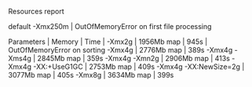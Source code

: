 Resources report

default -Xmx250m | OutOfMemoryError on first file processing

Parameters            | Memory     | Time |
-Xmx2g                | 1956Mb map | 945s | OutOfMemoryError on sorting
-Xmx4g                | 2776Mb map | 389s
-Xmx4g -Xms4g         | 2845Mb map | 359s
-Xmx4g -Xmn2g         | 2906Mb map | 413s
-Xmx4g -XX:+UseG1GC   | 2753Mb map | 409s
-Xmx4g -XX:NewSize=2g | 3077Mb map | 405s
-Xmx8g                | 3634Mb map | 399s
